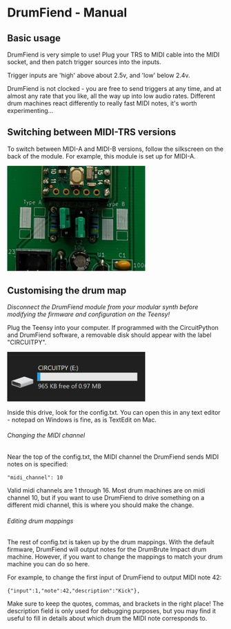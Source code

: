 # DrumFiend - Manual

## Basic usage

DrumFiend is very simple to use! Plug your TRS to MIDI cable into the MIDI socket, and then patch trigger sources into the inputs.

Trigger inputs are 'high' above about 2.5v, and 'low' below 2.4v.

DrumFiend is not clocked - you are free to send triggers at any time, and at almost any rate that you like, all the way up into low audio rates. Different drum machines react differently to really fast MIDI notes, it's worth experimenting...

## Switching between MIDI-TRS versions

To switch between MIDI-A and MIDI-B versions, follow the silkscreen on the back of the module. For example, this module is set up for MIDI-A.

<img src="images/drumfiend-midi.png" title="" alt="" width="320">

## Customising the drum map

*Disconnect the DrumFiend module from your modular synth before modifying the firmware and configuration on the Teensy!*

Plug the Teensy into your computer. If programmed with the CircuitPython and DrumFiend software, a removable disk should appear with the label "CIRCUITPY".

<img src="images/firmware-1.png" title="" alt="" width="320">

Inside this drive, look for the config.txt. You can open this in any text editor - notepad on Windows is fine, as is TextEdit on Mac.

###### Changing the MIDI channel

Near the top of the config.txt, the MIDI channel the DrumFiend sends MIDI notes on is specified:

```
"midi_channel": 10
```

Valid midi channels are 1 through 16. Most drum machines are on midi channel 10, but if you want to use DrumFiend to drive something on a different midi channel, this is where you should make the change.

###### Editing drum mappings

The rest of config.txt is taken up by the drum mappings. With the default firmware, DrumFiend will output notes for the DrumBrute Impact drum machine. However, if you want to change the mappings to match your drum machine you can do so here.

For example, to change the first input of DrumFiend to output MIDI note 42:

```
{"input":1,"note":42,"description":"Kick"},
```

Make sure to keep the quotes, commas, and brackets in the right place! The description field is only used for debugging purposes, but you may find it useful to fill in details about which drum the MIDI note corresponds to.
